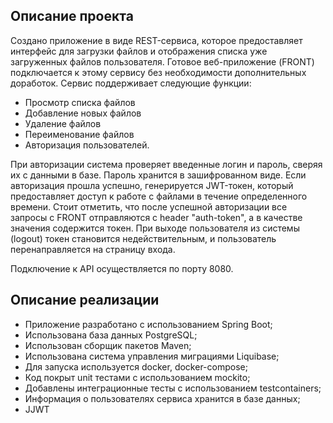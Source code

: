 ## Описание проекта

Создано приложение в виде REST-сервиса, которое предоставляет интерфейс для загрузки файлов и отображения списка уже загруженных файлов пользователя. Готовое веб-приложение (FRONT) подключается к этому сервису без необходимости дополнительных доработок. Сервис поддерживает следующие функции:

* Просмотр списка файлов
* Добавление новых файлов
* Удаление файлов
* Переименование файлов
* Авторизация пользователей.

При авторизации система проверяет введенные логин и пароль, сверяя их с данными в базе. Пароль хранится в зашифрованном виде. Если авторизация прошла успешно, генерируется JWT-токен, который предоставляет доступ к работе с файлами в течение определенного времени. Стоит отметить, что после успешной авторизации все запросы с FRONT отправляются с header "auth-token", а в качестве значения содержится токен. При выходе пользователя из системы (logout) токен становится недействительным, и пользователь перенаправляется на страницу входа.

Подключение к API осуществляется по порту 8080.

## Описание реализации
* Приложение разработано с использованием Spring Boot;
* Использована база данных PostgreSQL;
* Использован сборщик пакетов Maven;
* Использована система управления миграциями Liquibase;
* Для запуска используется docker, docker-compose;
* Код покрыт unit тестами с использованием mockito;
* Добавлены интеграционные тесты с использованием testcontainers;
* Информация о пользователях сервиса хранится в базе данных;
* JJWT
